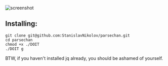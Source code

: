 ![screenshot](http://i.imgur.com/CB5puCO.png)

## Installing:
	git clone git@github.com:StanislavNikolov/parsechan.git
	cd parsechan
	chmod +x ./DOIT
	./DOIT g

BTW, if you haven't installed jq already, you should be ashamed of yourself.
